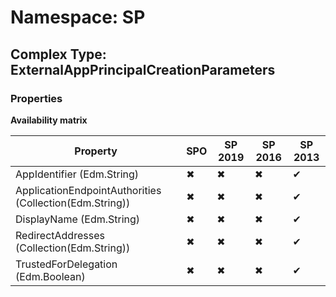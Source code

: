 # Namespace: SP

## Complex Type: ExternalAppPrincipalCreationParameters

### Properties

**Availability matrix**

Property | SPO | SP 2019 | SP 2016 | SP 2013
----------|-----|---------|---------|--------
AppIdentifier (Edm.String) | ✖ | ✖ | ✖ | ✔
ApplicationEndpointAuthorities (Collection(Edm.String)) | ✖ | ✖ | ✖ | ✔
DisplayName (Edm.String) | ✖ | ✖ | ✖ | ✔
RedirectAddresses (Collection(Edm.String)) | ✖ | ✖ | ✖ | ✔
TrustedForDelegation (Edm.Boolean) | ✖ | ✖ | ✖ | ✔
